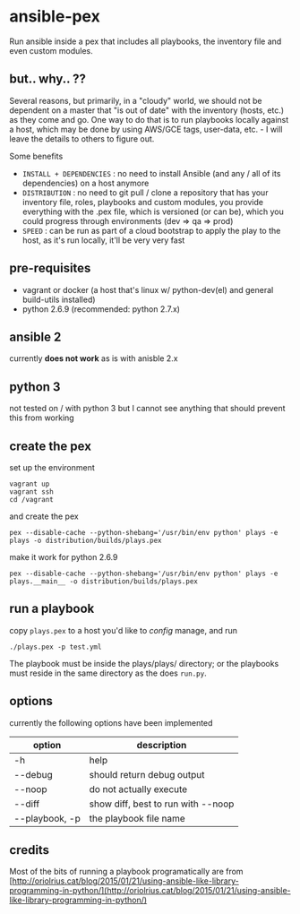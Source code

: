 # ansible-pex

Run ansible inside a pex that includes all playbooks, the inventory file and even custom modules.

## but.. why.. ??

Several reasons, but primarily, in a "cloudy" world, we should not be dependent on a master that "is out of date" with
the inventory (hosts, etc.) as they come and go. One way to do that is to run playbooks locally against a host, which
may be done by using AWS/GCE tags, user-data, etc. - I will leave the details to others to figure out.

Some benefits

- ```INSTALL + DEPENDENCIES``` : no need to install Ansible (and any / all of its dependencies) on a host anymore
- ```DISTRIBUTION``` : no need to git pull / clone a repository that has your inventory file, roles, playbooks and custom modules, you provide everything with the .pex file, which is versioned (or can be), which you could progress through environments (dev => qa => prod)
- ```SPEED``` : can be run as part of a cloud bootstrap to apply the play to the host, as it's run locally, it'll be very very fast 

## pre-requisites

- vagrant or docker (a host that's linux w/ python-dev(el) and general build-utils installed)
- python 2.6.9 (recommended: python 2.7.x)

## ansible 2

currently **does not work** as is with anisble 2.x

## python 3

not tested on / with python 3 but I cannot see anything that should prevent this from working

## create the pex

set up the environment

```
vagrant up
vagrant ssh
cd /vagrant
```

and create the pex

```
pex --disable-cache --python-shebang='/usr/bin/env python' plays -e plays -o distribution/builds/plays.pex
```

make it work for python 2.6.9 

```
pex --disable-cache --python-shebang='/usr/bin/env python' plays -e plays.__main__ -o distribution/builds/plays.pex
```

## run a playbook

copy ```plays.pex``` to a host you'd like to *config* manage, and run 

```
./plays.pex -p test.yml
```

The playbook must be inside the plays/plays/ directory; or the playbooks must reside in the same directory as the does ```run.py```.

## options

currently the following options have been implemented

| option         | description                        |
| -------------- | ---------------------------------- |
| -h             | help                               |
| --debug        | should return debug output         | 
| --noop         | do not actually execute            |
| --diff         | show diff, best to run with --noop |
| --playbook, -p | the playbook file name             |

## credits

Most of the bits of running a playbook programatically are from [http://oriolrius.cat/blog/2015/01/21/using-ansible-like-library-programming-in-python/](http://oriolrius.cat/blog/2015/01/21/using-ansible-like-library-programming-in-python/)
